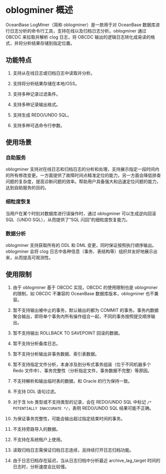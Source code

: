 # oblogminer 概述

OceanBase LogMiner（简称 oblogminer）是一款用于对 OceanBase 数据库进行日志分析的命令行工具，支持在线以及归档日志分析。oblogminer 通过 OBCDC 来拉取并解析 clog 日志，将 OBCDC 输出的逻辑日志转化成易读的格式，并将分析结果存储到指定位置。

## 功能特点

1. 支持从在线日志或归档日志中读取并分析。

2. 支持将分析结果存储在本地/OSS。

3. 支持多种记录过滤条件。

4. 支持多种记录输出格式。

5. 支持生成 REDO/UNDO SQL。

6. 支持多种可选命令行参数。

## 使用场景

### 自助服务

oblogminer 支持对在线日志和归档日志的分析和处理，支持展示指定一段时间内的所有修改变更。一方面提供了故障时间点精准定位的能力，另一方面会降低排查问题的复杂度，提高诊断问题的效率。帮助用户具备强大和迅速定位问题的能力，达到自助服务的目的。

### 细粒度恢复

当用户在某个时刻对数据库进行误操作时，通过 oblogminer 可以生成逆向回滚 SQL（UNDO SQL），从而提供了“SQL 闪回”的细粒度恢复能力。

### 数据分析

oblogminer 支持获取所有的 DDL 和 DML 变更，同时保证按照执行顺序输出。oblogminer 会将 clog 日志中各种信息（事务、表结构等）组织并友好地展示出来，从而提高可观测性。

## 使用限制

1. 由于 oblogminer 基于 OBCDC 实现，OBCDC 的使用限制也是 oblogminer 的限制，如 OBCDC 不兼容的 OceanBase 数据库版本，oblogminer 也不兼容。

2. 暂不支持输出被中止的事务，默认输出的都为 COMMIT 的事务。事务内数据聚合输出，即将单个事务内所有操作组合一起，不同的事务按照提交顺序输出。

3. 暂不支持输出 ROLLBACK TO SAVEPOINT 回滚的数据。

4. 暂不支持分析备库日志。

5. 暂不支持分析输出非事务数据、索引表数据。

6. 暂不支持指定文件分析，本身涉及到分布式事务组装（位于不同机器多个 Redo 文件中）、事务完整性（分析指定文件，事务数据不完整）等原因。

7. 不支持解析和输出临时表的数据，和 Oracle 的行为保持一致。

8. 不支持 DDL 语句过滤。

9. 对于含 lob 类型或不支持类型的记录，会在 REDO/UNDO SQL 中标记 `/* POTENTIALLY INACCURATE */`，表明 REDO/UNDO SQL 结果可能不正确。

10. 为保证事务完整性，可能会输出超过指定结束时间的事务。

11. 不支持旁路导入的数据。

12. 不支持在系统租户上使用。

13. 读取归档日志需保证归档日志连续，且持续打开日志归档功能。

14. 由于日志归档存在延迟，当从日志归档中分析最近 archive_lag_target 时间的日志时，分析速度会比较慢。
